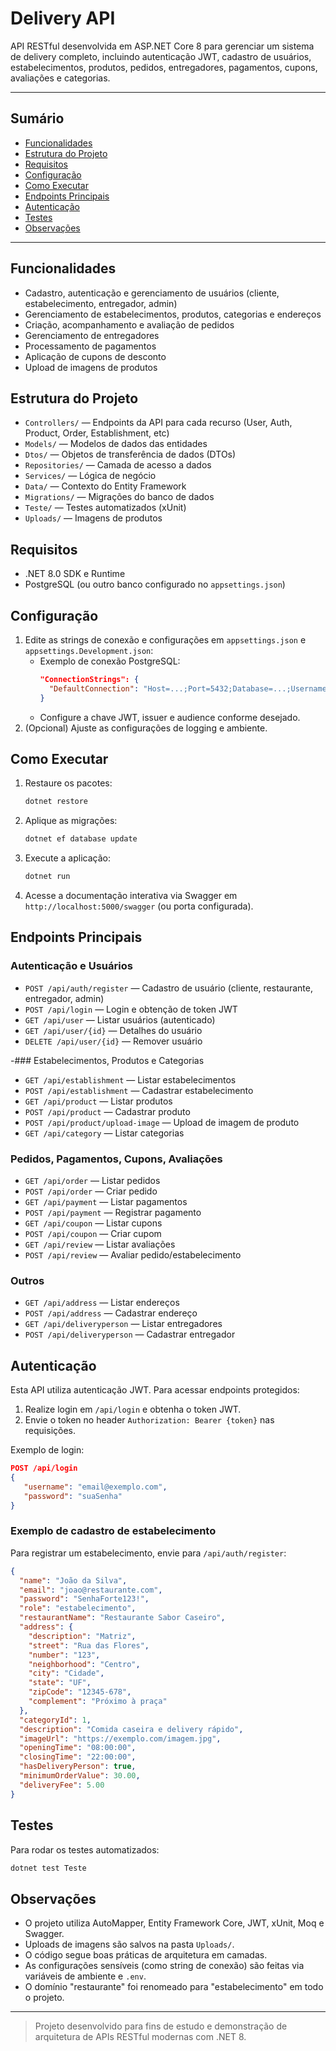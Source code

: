 
# Delivery API

API RESTful desenvolvida em ASP.NET Core 8 para gerenciar um sistema de delivery completo, incluindo autenticação JWT, cadastro de usuários, estabelecimentos, produtos, pedidos, entregadores, pagamentos, cupons, avaliações e categorias.

---

## Sumário
- [Funcionalidades](#funcionalidades)
- [Estrutura do Projeto](#estrutura-do-projeto)
- [Requisitos](#requisitos)
- [Configuração](#configuração)
- [Como Executar](#como-executar)
- [Endpoints Principais](#endpoints-principais)
- [Autenticação](#autenticação)
- [Testes](#testes)
- [Observações](#observações)

---

## Funcionalidades
- Cadastro, autenticação e gerenciamento de usuários (cliente, estabelecimento, entregador, admin)
- Gerenciamento de estabelecimentos, produtos, categorias e endereços
- Criação, acompanhamento e avaliação de pedidos
- Gerenciamento de entregadores
- Processamento de pagamentos
- Aplicação de cupons de desconto
- Upload de imagens de produtos

## Estrutura do Projeto
- `Controllers/` — Endpoints da API para cada recurso (User, Auth, Product, Order, Establishment, etc)
- `Models/` — Modelos de dados das entidades
- `Dtos/` — Objetos de transferência de dados (DTOs)
- `Repositories/` — Camada de acesso a dados
- `Services/` — Lógica de negócio
- `Data/` — Contexto do Entity Framework
- `Migrations/` — Migrações do banco de dados
- `Teste/` — Testes automatizados (xUnit)
- `Uploads/` — Imagens de produtos

## Requisitos
- .NET 8.0 SDK e Runtime
- PostgreSQL (ou outro banco configurado no `appsettings.json`)

## Configuração
1. Edite as strings de conexão e configurações em `appsettings.json` e `appsettings.Development.json`:
   - Exemplo de conexão PostgreSQL:
     ```json
     "ConnectionStrings": {
       "DefaultConnection": "Host=...;Port=5432;Database=...;Username=...;Password=...;SslMode=Require"
     }
     ```
   - Configure a chave JWT, issuer e audience conforme desejado.
2. (Opcional) Ajuste as configurações de logging e ambiente.

## Como Executar
1. Restaure os pacotes:
   ```powershell
   dotnet restore
   ```
2. Aplique as migrações:
   ```powershell
   dotnet ef database update
   ```
3. Execute a aplicação:
   ```powershell
   dotnet run
   ```
4. Acesse a documentação interativa via Swagger em `http://localhost:5000/swagger` (ou porta configurada).

## Endpoints Principais

### Autenticação e Usuários
- `POST /api/auth/register` — Cadastro de usuário (cliente, restaurante, entregador, admin)
- `POST /api/login` — Login e obtenção de token JWT
- `GET /api/user` — Listar usuários (autenticado)
- `GET /api/user/{id}` — Detalhes do usuário
- `DELETE /api/user/{id}` — Remover usuário

-### Estabelecimentos, Produtos e Categorias
- `GET /api/establishment` — Listar estabelecimentos
- `POST /api/establishment` — Cadastrar estabelecimento
- `GET /api/product` — Listar produtos
- `POST /api/product` — Cadastrar produto
- `POST /api/product/upload-image` — Upload de imagem de produto
- `GET /api/category` — Listar categorias

### Pedidos, Pagamentos, Cupons, Avaliações
- `GET /api/order` — Listar pedidos
- `POST /api/order` — Criar pedido
- `GET /api/payment` — Listar pagamentos
- `POST /api/payment` — Registrar pagamento
- `GET /api/coupon` — Listar cupons
- `POST /api/coupon` — Criar cupom
- `GET /api/review` — Listar avaliações
- `POST /api/review` — Avaliar pedido/estabelecimento

### Outros
- `GET /api/address` — Listar endereços
- `POST /api/address` — Cadastrar endereço
- `GET /api/deliveryperson` — Listar entregadores
- `POST /api/deliveryperson` — Cadastrar entregador

## Autenticação
Esta API utiliza autenticação JWT. Para acessar endpoints protegidos:
1. Realize login em `/api/login` e obtenha o token JWT.
2. Envie o token no header `Authorization: Bearer {token}` nas requisições.

Exemplo de login:
```json
POST /api/login
{
   "username": "email@exemplo.com",
   "password": "suaSenha"
}
```

### Exemplo de cadastro de estabelecimento
Para registrar um estabelecimento, envie para `/api/auth/register`:
```json
{
  "name": "João da Silva",
  "email": "joao@restaurante.com",
  "password": "SenhaForte123!",
  "role": "estabelecimento",
  "restaurantName": "Restaurante Sabor Caseiro",
  "address": {
    "description": "Matriz",
    "street": "Rua das Flores",
    "number": "123",
    "neighborhood": "Centro",
    "city": "Cidade",
    "state": "UF",
    "zipCode": "12345-678",
    "complement": "Próximo à praça"
  },
  "categoryId": 1,
  "description": "Comida caseira e delivery rápido",
  "imageUrl": "https://exemplo.com/imagem.jpg",
  "openingTime": "08:00:00",
  "closingTime": "22:00:00",
  "hasDeliveryPerson": true,
  "minimumOrderValue": 30.00,
  "deliveryFee": 5.00
}
```

## Testes
Para rodar os testes automatizados:
```powershell
dotnet test Teste
```

## Observações
- O projeto utiliza AutoMapper, Entity Framework Core, JWT, xUnit, Moq e Swagger.
- Uploads de imagens são salvos na pasta `Uploads/`.
- O código segue boas práticas de arquitetura em camadas.
- As configurações sensíveis (como string de conexão) são feitas via variáveis de ambiente e `.env`.
- O domínio "restaurante" foi renomeado para "estabelecimento" em todo o projeto.

---

> Projeto desenvolvido para fins de estudo e demonstração de arquitetura de APIs RESTful modernas com .NET 8.
